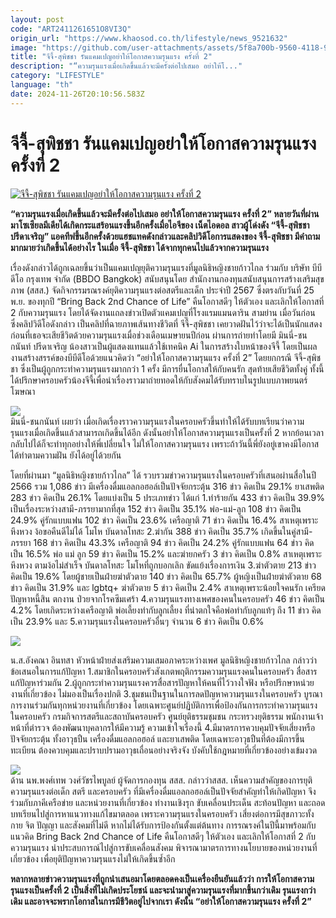 ```yaml
---
layout: post
code: "ART2411261651O8VI3Q"
origin_url: "https://www.khaosod.co.th/lifestyle/news_9521632"
image: "https://github.com/user-attachments/assets/5f8a700b-9560-4118-9efb-98aa8286292c"
title: "จีจี้-สุพิชชา รันแคมเปญอย่าให้โอกาสความรุนแรง ครั้งที่ 2"
description: "“ความรุนแรงเมื่อเกิดขึ้นแล้วจะมีครั้งต่อไปเสมอ อย่าให้โ..."
category: "LIFESTYLE"
language: "th"
date: 2024-11-26T20:10:56.583Z
---
```


# จีจี้-สุพิชชา รันแคมเปญอย่าให้โอกาสความรุนแรง ครั้งที่ 2

[![จีจี้-สุพิชชา รันแคมเปญอย่าให้โอกาสความรุนแรง ครั้งที่ 2](https://www.khaosod.co.th/wpapp/uploads/2024/11/S__79560953-1.jpg "จีจี้-สุพิชชา รันแคมเปญอย่าให้โอกาสความรุนแรง ครั้งที่ 2")](https://www.khaosod.co.th/wpapp/uploads/2024/11/S__79560953-1.jpg)

**“ความรุนแรงเมื่อเกิดขึ้นแล้วจะมีครั้งต่อไปเสมอ อย่าให้โอกาสความรุนแรง ครั้งที่ 2” หลายวันที่ผ่านมาโซเซียลมีเดียได้เกิดกระแสร้อนแรงขึ้นอีกครั้งเมื่อไอจีของ เน็ตไอดอล สาวผู้โด่งดัง “จีจี้-สุพิชชา ปรีดาเจริญ” แอคทีฟขึ้นอีกครั้งด้วยแฮชแทคดังกล่าวและคลิปวิดีโอการแสดงของ จีจี้-สุพิชชา มีคำถามมากมายว่าเกิดขึ้นได้อย่างไร ในเมื่อ จีจี้-สุพิชชา ได้จากทุกคนไปแล้วจากความรุนแรง**

เรื่องดังกล่าวได้ถูกเฉลยขึ้นว่าเป็นแคมเปญยุติความรุนแรงที่มูลนิธิหญิงชายก้าวไกล ร่วมกับ บริษัท บีบีดีโอ กรุงเทพ จำกัด (BBDO Bangkok) สนับสนุนโดย สำนักงานกองทุนสนับสนุนการสร้างเสริมสุขภาพ (สสส.) จัดกิจกรรมรณรงค์ยุติความรุนแรงต่อสตรีและเด็ก ประจำปี 2567 ซึ่งตรงกับวันที่ 25 พ.ย. ของทุกปี “Bring Back 2nd Chance of Life” คืนโอกาสดีๆ ให้ตัวเอง และเลิกให้โอกาสที่ 2 กับความรุนแรง โดยได้จัดงานแถลงข่าวเปิดตัวแคมเปญที่โรงแรมแมนดาริน สามย่าน เมื่อวันก่อน  
ซึ่งคลิปวิดีโอดังกล่าว เป็นคลิปที่ฉายภาพเส้นทางชีวิตที่ จีจี้-สุพิชชา เคยวาดฝันไว้ว่าจะได้เป็นนักแสดง ก่อนที่เธอจะเสียชีวิตด้วยความรุนแรงเมื่อช่วงเดือนเมษายนปีก่อน ผ่านการถ่ายทำโดยมี มินนี่-ชนกนันท์ ปรีดาเจริญ น้องสาวเป็นผู้แสดงแทนแล้วใช้เทคนิค Ai ในการสร้างใบหน้าของจีจี้ โดยเป็นผลงานสร้างสรรค์ของบีบีดีโอด้วยแนวคิดว่า “อย่าให้โอกาสความรุนแรง ครั้งที่ 2” โดยยกกรณี จีจี้-สุพิชชา ซึ่งเป็นผู้ถูกกระทำความรุนแรงมากกว่า 1 ครั้ง มีการยื่นโอกาสให้กับคนรัก สุดท้ายเสียชีวิตทั้งคู่ ทั้งนี้ได้ปรึกษาครอบครัวน้องจีจี้เพื่อนำเรื่องราวมาถ่ายทอดให้กับสังคมได้รับทราบในรูปแบบภาพยนตร์โฆษณา

![](https://www.khaosod.co.th/wpapp/uploads/2024/11/S__79560948-1-696x464.jpg)  
มินนี่-ชนกนันท์ เผยว่า เมื่อเกิดเรื่องราวความรุนแรงในครอบครัวขึ้นทำให้ได้รับบทเรียนว่าความรุนแรงเมื่อเกิดขึ้นแล้วสามารถเกิดขึ้นได้อีก ดังนั้นอย่าให้โอกาสความรุนแรงเป็นครั้งที่ 2 หากย้อนเวลากลับไปได้ก็จะทำทุกอย่างให้พี่เปลี่ยนใจ ไม่ให้โอกาสความรุนแรง เพราะถ้าวันนี้พี่ยังอยู่เขาคงมีโอกาสได้ทำตามความฝัน ยังได้อยู่ได้วยกัน

โดยที่ผ่านมา “มูลนิธิหญิงชายก้าวไกล” ได้ รวบรวมข่าวความรุนแรงในครอบครัวที่เสนอผ่านสื่อในปี 2566 รวม 1,086 ข่าว มีเครื่องดื่มแอลกอฮอล์เป็นปัจจัยกระตุ้น 316 ข่าว คิดเป็น 29.1% ยาเสพติด 283 ข่าว คิดเป็น 26.1% โดยแบ่งเป็น 5 ประเภทข่าว ได้แก่ 1.ทำร้ายกัน 433 ข่าว คิดเป็น 39.9% เป็นเรื่องระหว่างสามี-ภรรยามากที่สุด 152 ข่าว คิดเป็น 35.1% พ่อ-แม่-ลูก 108 ข่าว คิดเป็น 24.9% คู่รักแบบแฟน 102 ข่าว คิดเป็น 23.6% เครือญาติ 71 ข่าว คิดเป็น 16.4% สาเหตุเพราะหึงหวง ง้อขอคืนดีไม่ได้ โมโห บันดาลโทสะ 2.ฆ่ากัน 388 ข่าว คิดเป็น 35.7% เกิดขึ้นในคู่สามี-ภรรยา 168 ข่าว คิดเป็น 43.3% เครือญาติ 94 ข่าว คิดเป็น 24.2% คู่รักแบบแฟน 64 ข่าว คิดเป็น 16.5% พ่อ แม่ ลูก 59 ข่าว คิดเป็น 15.2% และฆ่ายกครัว 3 ข่าว คิดเป็น 0.8% สาเหตุเพราะหึงหวง ตามง้อไม่สำเร็จ บันดาลโทสะ โมโหที่ถูกบอกเลิก ขัดแย้งเรื่องการเงิน 3.ฆ่าตัวตาย 213 ข่าว คิดเป็น 19.6% โดยผู้ชายเป็นฝ่ายฆ่าตัวตาย 140 ข่าว คิดเป็น 65.7% ผู้หญิงเป็นฝ่ายฆ่าตัวตาย 68 ข่าว คิดเป็น 31.9% และ lgbtq+ ฆ่าตัวตาย 5 ข่าว คิดเป็น 2.4% สาเหตุเพราะน้อยใจคนรัก เครียดปัญหาหนี้สิน ตกงาน ป่วยจากโรคซึมเศร้า 4.ความรุนแรงทางเพศของคนในครอบครัว 46 ข่าว คิดเป็น 4.2% โดยเกิดระหว่างเครือญาติ พ่อเลี้ยงทำกับลูกเลี้ยง ที่น่าตกใจคือพ่อทำกับลูกแท้ๆ ถึง 11 ข่าว คิดเป็น 23.9% และ 5.ความรุนแรงในครอบครัวอื่นๆ จำนวน 6 ข่าว คิดเป็น 0.6%

![](https://www.khaosod.co.th/wpapp/uploads/2024/11/S__79560937-1-696x464.jpg)

น.ส.อังคณา อินทสา หัวหน้าฝ่ายส่งเสริมความเสมอภาคระหว่างเพศ มูลนิธิหญิงชายก้าวไกล กล่าวว่า ข้อเสนอในการแก้ปัญหา 1.สมาชิกในครอบครัวสังเกตพฤติกรรมความรุนแรงคนในครอบครัว สื่อสาร แก้ปัญหาร่วมกัน 2.ผู้ถูกกระทำความรุนแรงควรสื่อสารปัญหาให้คนที่ไว้วางใจฟัง หรือปรึกษาหน่วยงานที่เกี่ยวข้อง ไม่มองเป็นเรื่องปกติ 3.ชุมชนเป็นฐานในการลดปัญหาความรุนแรงในครอบครัว บูรณาการงานร่วมกันทุกหน่วยงานที่เกี่ยวข้อง โดยเฉพาะศูนย์ปฏิบัติการเพื่อป้องกันการกระทำความรุนแรงในครอบครัว กรมกิจการสตรีและสถาบันครอบครัว ศูนย์ยุติธรรมชุมชน กระทรวงยุติธรรม พนักงานเจ้าหน้าที่ตำรวจ ต้องพัฒนาบุคลากรให้มีความรู้ ความเข้าใจเรื่องนี้ 4.มีมาตรการควบคุมปัจจัยเสี่ยงหรือปัจจัยกระตุ้น ทั้งอาวุธปืน เครื่องดื่มแอลกอฮอล์ และยาเสพติด โดยเฉพาะอาวุธปืนที่ต้องมีการขึ้นทะเบียน ต้องควบคุมและปราบปรามอาวุธเถื่อนอย่างจริงจัง บังคับใช้กฎหมายที่เกี่ยวข้องอย่างเข้มงวด

![](https://www.khaosod.co.th/wpapp/uploads/2024/11/S__79560929-1-464x696.jpg)  
ด้าน นพ.พงศ์เทพ วงศ์วัชรไพบูลย์ ผู้จัดการกองทุน สสส. กล่าวว่าสสส. เห็นความสำคัญของการยุติความรุนแรงต่อเด็ก สตรี และครอบครัว ที่มีเครื่องดื่มแอลกอฮอล์เป็นปัจจัยสำคัญทำให้เกิดปัญหา จึงร่วมกับภาคีเครือข่าย และหน่วยงานที่เกี่ยวข้อง ทำงานเชิงรุก ขับเคลื่อนประเด็น สะท้อนปัญหา และถอดบทเรียนไปสู่การหาแนวทางแก้ไขมาตลอด เพราะความรุนแรงในครอบครัว เสี่ยงต่อการมีสุขภาวะทั้ง กาย จิต ปัญญา และสังคมที่ไม่ดี หากไม่ได้รับการป้องกันตั้งแต่ต้นทาง การรณรงค์ในปีนี้มาพร้อมกับแนวคิด Bring Back 2nd Chance of Life คืนโอกาสดีๆ ให้ตัวเอง และเลิกให้โอกาสที่ 2 กับความรุนแรง นำประสบการณ์ไปสู่การขับเคลื่อนสังคม พิจารณามาตรการทางนโยบายของหน่วยงานที่เกี่ยวข้อง เพื่อยุติปัญหาความรุนแรงไม่ให้เกิดขึ้นซ้ำอีก

**หลากหลายข่าวความรุนแรงที่ถูกนำเสนอมาโดยตลอดคงเป็นเครื่องยืนยันแล้วว่า การให้โอกาสความรุนแรงเป็นครั้งที่ 2 เป็นสิ่งที่ไม่เกิดประโยชน์ และจะนำมาสู่ความรุนแรงที่มากขึ้นกว่าเดิม รุนแรงกว่าเดิม และอาจจะพรากโอกาสในการมีชีวิตอยู่ไปจากเรา ดังนั้น “อย่าให้โอกาสความรุนแรง ครั้งที่ 2”**

